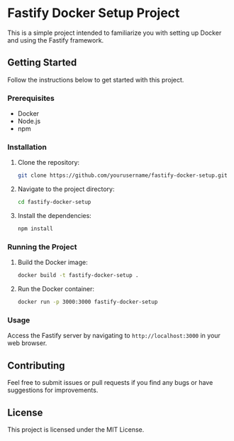 # Fastify Docker Setup Project

This is a simple project intended to familiarize you with setting up Docker and using the Fastify framework.

## Getting Started

Follow the instructions below to get started with this project.

### Prerequisites

- Docker
- Node.js
- npm

### Installation

1. Clone the repository:
    ```sh
    git clone https://github.com/yourusername/fastify-docker-setup.git
    ```
2. Navigate to the project directory:
    ```sh
    cd fastify-docker-setup
    ```
3. Install the dependencies:
    ```sh
    npm install
    ```

### Running the Project

1. Build the Docker image:
    ```sh
    docker build -t fastify-docker-setup .
    ```
2. Run the Docker container:
    ```sh
    docker run -p 3000:3000 fastify-docker-setup
    ```

### Usage

Access the Fastify server by navigating to `http://localhost:3000` in your web browser.

## Contributing

Feel free to submit issues or pull requests if you find any bugs or have suggestions for improvements.

## License

This project is licensed under the MIT License.